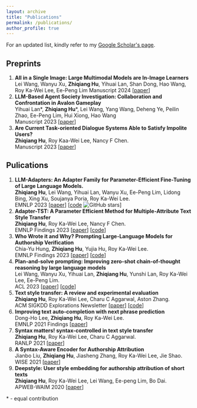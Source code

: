 ```yaml
---
layout: archive
title: "Publications"
permalink: /publications/
author_profile: true
---
```


For an updated list, kindly refer to my [Google Scholar's page](https://scholar.google.com/citations?user=vjQQUnwAAAAJ&hl=en).


## Preprints
1. **All in a Single Image: Large Multimodal Models are In-Image Learners**  
Lei Wang, Wanyu Xu, **Zhiqiang Hu**, Yihuai Lan, Shan Dong, Hao Wang, Roy Ka-Wei Lee, Ee-Peng Lim
Manuscript 2024 \[[paper](https://arxiv.org/abs/2402.17971)\]
2. **LLM-Based Agent Society Investigation: Collaboration and Confrontation in Avalon Gameplay**  
Yihuai Lan\*, **Zhiqiang Hu**\*, Lei Wang, Yang Wang, Deheng Ye, Peilin Zhao, Ee-Peng Lim, Hui Xiong, Hao Wang  
Manuscript 2023 \[[paper](https://arxiv.org/abs/2310.14985)\]
3. **Are Current Task-oriented Dialogue Systems Able to Satisfy Impolite Users?**  
**Zhiqiang Hu**, Roy Kaa-Wei Lee, Nancy F Chen.   
Manuscript 2023 \[[paper](https://arxiv.org/pdf/2210.12942)\]


## Pulications

1. **LLM-Adapters: An Adapter Family for Parameter-Efficient Fine-Tuning of Large Language Models.**  
**Zhiqiang Hu**, Lei Wang, Yihuai Lan, Wanyu Xu, Ee-Peng Lim, Lidong Bing, Xing Xu, Soujanya Poria, Roy Ka-Wei Lee.   
EMNLP 2023 \[[paper](https://arxiv.org/pdf/2304.01933)\] \[[code](https://github.com/AGI-Edgerunners/LLM-Adapters) ![GitHub stars](https://img.shields.io/github/stars/AGI-Edgerunners/LLM-Adapters.svg?style=flat&label=Star)\] 
2. **Adapter-TST: A Parameter Efficient Method for Multiple-Attribute Text Style Transfer**  
**Zhiqiang Hu**, Roy Ka-Wei Lee, Nancy F Chen.   
EMNLP Findings 2023 \[[paper](https://arxiv.org/pdf/2305.05945)\] \[[code](https://github.com/Social-AI-Studio/Adapter-TST)\] 
3. **Who Wrote it and Why? Prompting Large-Language Models for Authorship Verification**  
Chia-Yu Hung, **Zhiqiang Hu**, Yujia Hu, Roy Ka-Wei Lee.   
EMNLP Findings 2023 \[[paper](https://arxiv.org/pdf/2310.08123)\] \[[code](https://github.com/Social-AI-Studio/PromptAV)\] 
4. **Plan-and-solve prompting: Improving zero-shot chain-of-thought reasoning by large language models**  
Lei Wang, Wanyu Xu, Yihuai Lan, **Zhiqiang Hu**, Yunshi Lan, Roy Ka-Wei Lee, Ee-Peng Lim.   
ACL 2023 \[[paper](https://arxiv.org/pdf/2305.04091)\] \[[code](https://github.com/AGI-Edgerunners/Plan-and-Solve-Prompting)\] 
5. **Text style transfer: A review and experimental evaluation**  
**Zhiqiang Hu**, Roy Ka-Wei Lee, Charu C Aggarwal, Aston Zhang.   
ACM SIGKDD Explorations Newsletter \[[paper](https://dl.acm.org/doi/pdf/10.1145/3544903.3544906)\] \[[code](https://gitlab.com/bottle_shop/snlg/style/tst_survey)\] 
6. **Improving text auto-completion with next phrase prediction**  
Dong-Ho Lee, **Zhiqiang Hu**, Roy Ka-Wei Lee.   
EMNLP 2021 Findings \[[paper](https://arxiv.org/pdf/2109.07067)\]
7. **Syntax matters! syntax-controlled in text style transfer**  
**Zhiqiang Hu**, Roy Ka-Wei Lee, Charu C Aggarwal.   
RANLP 2021 \[[paper](https://arxiv.org/pdf/2108.05869)\]
8. **A Syntax-Aware Encoder for Authorship Attribution**  
Jianbo Liu, **Zhiqiang Hu**, Jiasheng Zhang, Roy Ka-Wei Lee, Jie Shao.   
WISE 2021 \[[paper](https://link.springer.com/chapter/10.1007/978-3-030-90888-1_31)\]
9. **Deepstyle: User style embedding for authorship attribution of short texts**  
**Zhiqiang Hu**, Roy Ka-Wei Lee, Lei Wang, Ee-peng Lim, Bo Dai.   
APWEB-WAIM 2020 \[[paper](https://arxiv.org/pdf/2103.11798)\]




\* - equal contribution
